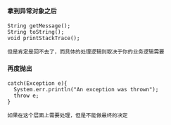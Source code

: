 
#### 拿到异常对象之后
```
String getMessage();
String toString();
void printStackTrace();

但是肯定是回不去了，而具体的处理逻辑则取决于你的业务逻辑需要
```
#### 再度抛出
```
catch(Exception e){
  System.err.println("An exception was thrown");
  throw e;
}

如果在这个层面上需要处理，但是不能做最终的决定
```
